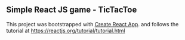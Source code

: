 ## Simple React JS game - TicTacToe

This project was bootstrapped with [Create React App](https://github.com/facebookincubator/create-react-app).
and follows the tutorial at https://reactjs.org/tutorial/tutorial.html
